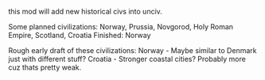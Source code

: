 this mod will add new historical civs into unciv.

Some planned civilizations: Norway, Prussia, Novgorod, Holy Roman Empire, Scotland, Croatia
Finished: Norway

Rough early draft of these civilizations:
Norway - Maybe similar to Denmark just with different stuff?
Croatia - Stronger coastal cities? Probably more cuz thats pretty weak.
